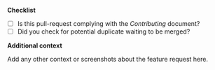 **Checklist**

- [ ] Is this pull-request complying with the _Contributing_ document?
- [ ] Did you check for potential duplicate waiting to be merged?

**Additional context**

Add any other context or screenshots about the feature request here.
